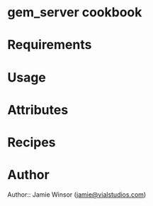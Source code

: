# gem_server cookbook

# Requirements

# Usage

# Attributes

# Recipes

# Author

Author:: Jamie Winsor (<jamie@vialstudios.com>)

